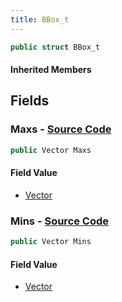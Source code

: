 ```yaml
---
title: BBox_t
---
```


```csharp
public struct BBox_t
```

#### Inherited Members

## Fields

### **Maxs** - [Source Code](https://github.com/swiftly-solution/swiftlys2/blob/main/managed/src/SwiftlyS2.Shared/Natives/Structs/bbox_t.cs#L10)

```csharp
public Vector Maxs
```

#### Field Value

- [Vector](/docs/api/shared/natives/vector)

### **Mins** - [Source Code](https://github.com/swiftly-solution/swiftlys2/blob/main/managed/src/SwiftlyS2.Shared/Natives/Structs/bbox_t.cs#L9)

```csharp
public Vector Mins
```

#### Field Value

- [Vector](/docs/api/shared/natives/vector)

